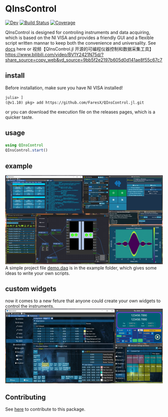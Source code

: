 # QInsControl

<!-- [![Stable](https://img.shields.io/badge/docs-stable-blue.svg)](https://FaresX.github.io/QInsControl.jl/stable/) -->
[![Dev](https://img.shields.io/badge/docs-dev-blue.svg)](https://FaresX.github.io/QInsControl.jl/dev/)
[![Build Status](https://github.com/FaresX/QInsControl.jl/actions/workflows/CI.yml/badge.svg?branch=master)](https://github.com/FaresX/QInsControl.jl/actions/workflows/CI.yml?query=branch%3Amaster)
[![Coverage](https://codecov.io/gh/FaresX/QInsControl.jl/branch/master/graph/badge.svg)](https://codecov.io/gh/FaresX/QInsControl.jl)

QInsControl is designed for controling instruments and data acquiring, which is based on the NI VISA and provides a 
friendly GUI and a flexible script written mannar to keep both the convenience and universality. 
See [docs](https://FaresX.github.io/QInsControl.jl/dev/) here or 视频【QInsControl.jl 开源的可编程仪器控制和数据采集工具】 https://www.bilibili.com/video/BV1Y2421N75d/?share_source=copy_web&vd_source=9bb5f2e2197b605d0d141ae8f55c67c7

## install
Before installation, make sure you have NI VISA installed!
```
julia> ]
(@v1.10) pkg> add https://github.com/FaresX/QInsControl.jl.git
```
or you can download the execution file on the releases pages, which is a quicker taste.

## usage
```julia
using QInsControl
QInsControl.start()
```

## example
![image](example/demo.png)
A simple project file [demo.daq](example) is in the example folder, which gives some ideas to write your own scripts.
## custom widgets
now it comes to a new feture that anyone could create your own widgets to control the instruments.
![image](example/test%20widget.png)

<!-- ## <font color=#FF0000>**Note**</font>
At present, the GUI may get crashed thanks to some bugs that do not interrupt the running DAQ program. When encountered, 
one could run
```julia
QInsControl.UI(true)
```
to restart the GUI and give feedback on github Issues. -->

## Contributing
See [here](https://github.com/FaresX/QInsControlAssets) to contribute to this package.
